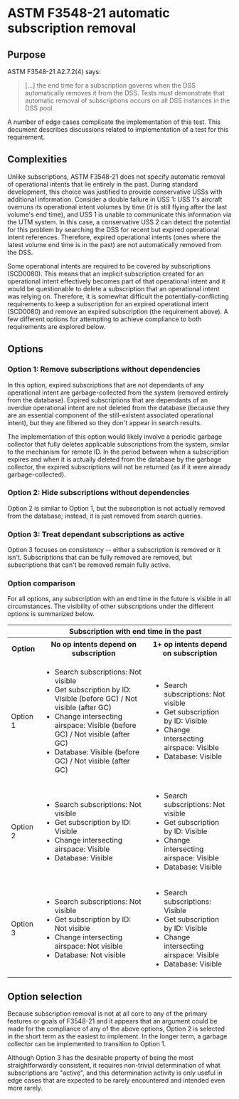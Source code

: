 # ASTM F3548-21 automatic subscription removal

## Purpose

ASTM F3548-21 A2.7.2(4) says:

> [...] the end time for a subscription governs when the DSS automatically removes it from the DSS. Tests must demonstrate that automatic removal of subscriptions occurs on all DSS instances in the DSS pool.
 
A number of edge cases complicate the implementation of this test.  This document describes discussions related to implementation of a test for this requirement.

## Complexities

Unlike subscriptions, ASTM F3548-21 does not specify automatic removal of operational intents that lie entirely in the past.  During standard development, this choice was justified to provide conservative USSs with additional information.  Consider a double failure in USS 1: USS 1's aircraft overruns its operational intent volumes by time (it is still flying after the last volume's end time), and USS 1 is unable to communicate this information via the UTM system.  In this case, a conservative USS 2 can detect the potential for this problem by searching the DSS for recent but expired operational intent references.  Therefore, expired operational intents (ones where the latest volume end time is in the past) are not automatically removed from the DSS.

Some operational intents are required to be covered by subscriptions (SCD0080).  This means that an implicit subscription created for an operational intent effectively becomes part of that operational intent and it would be questionable to delete a subscription that an operational intent was relying on.  Therefore, it is somewhat difficult the potentially-conflicting requirements to keep a subscription for an expired operational intent (SCD0080) and remove an expired subscription (the requirement above).  A few different options for attempting to achieve compliance to both requirements are explored below.

## Options

### Option 1: Remove subscriptions without dependencies

In this option, expired subscriptions that are not dependants of any operational intent are garbage-collected from the system (removed entirely from the database).  Expired subscriptions that are dependants of an overdue operational intent are not deleted from the database (because they are an essential component of the still-existent associated operational intent), but they are filtered so they don't appear in search results.

The implementation of this option would likely involve a periodic garbage collector that fully deletes applicable subscriptions from the system, similar to the mechanism for remote ID.  In the period between when a subscription expires and when it is actually deleted from the database by the garbage collector, the expired subscriptions will not be returned (as if it were already garbage-collected).

### Option 2: Hide subscriptions without dependencies

Option 2 is similar to Option 1, but the subscription is not actually removed from the database; instead, it is just removed from search queries.

### Option 3: Treat dependant subscriptions as active

Option 3 focuses on consistency -- either a subscription is removed or it isn't.  Subscriptions that can be fully removed are removed, but subscriptions that can't be removed remain fully active.

### Option comparison

For all options, any subscription with an end time in the future is visible in all circumstances.  The visibility of other subscriptions under the different options is summarized below.

<table>
    <tr>
        <th></th>
        <th colspan="2">Subscription with end time in the past</th>
    </tr>
    <tr>
        <th>Option</th>
        <th>No op intents depend on subscription</th>
        <th>1+ op intents depend on subscription</th>        
    </tr>
    <tr>
        <td>Option 1</td>
        <td>
            <ul>
                <li>Search subscriptions: Not visible</li>
                <li>Get subscription by ID: Visible (before GC) / Not visible (after GC)</li>
                <li>Change intersecting airspace: Visible (before GC) / Not visible (after GC)</li>
                <li>Database: Visible (before GC) / Not visible (after GC)</li>
            </ul>
        </td>
        <td>
            <ul>
                <li>Search subscriptions: Not visible</li>
                <li>Get subscription by ID: Visible</li>
                <li>Change intersecting airspace: Visible</li>
                <li>Database: Visible</li>
            </ul>
        </td>
    </tr>
    <tr>
        <td>Option 2</td>
        <td>
            <ul>
                <li>Search subscriptions: Not visible</li>
                <li>Get subscription by ID: Visible</li>
                <li>Change intersecting airspace: Visible</li>
                <li>Database: Visible</li>
            </ul>
        </td>
        <td>
            <ul>
                <li>Search subscriptions: Not visible</li>
                <li>Get subscription by ID: Visible</li>
                <li>Change intersecting airspace: Visible</li>
                <li>Database: Visible</li>
            </ul>
        </td>
    </tr>
    <tr>
        <td>Option 3</td>
        <td>
            <ul>
                <li>Search subscriptions: Not visible</li>
                <li>Get subscription by ID: Not visible</li>
                <li>Change intersecting airspace: Not visible</li>
                <li>Database: Not visible</li>
            </ul>
        </td>
        <td>
            <ul>
                <li>Search subscriptions: Visible</li>
                <li>Get subscription by ID: Visible</li>
                <li>Change intersecting airspace: Visible</li>
                <li>Database: Visible</li>
            </ul>
        </td>
    </tr>
</table>

## Option selection

Because subscription removal is not at all core to any of the primary features or goals of F3548-21 and it appears that an argument could be made for the compliance of any of the above options, Option 2 is selected in the short term as the easiest to implement.  In the longer term, a garbage collector can be implemented to transition to Option 1.

Although Option 3 has the desirable property of being the most straightforwardly consistent, it requires non-trivial determination of what subscriptions are "active", and this determination activity is only useful in edge cases that are expected to be rarely encountered and intended even more rarely.
